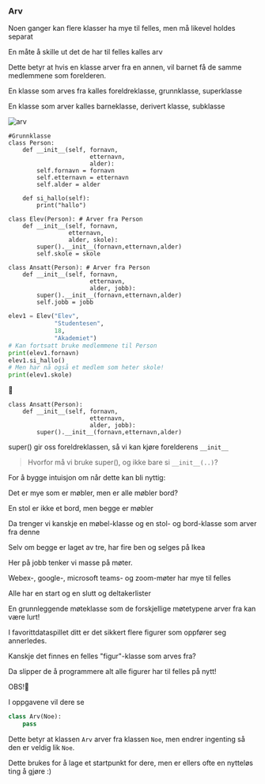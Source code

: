 ### Arv

Noen ganger kan flere klasser ha mye til felles, men må likevel holdes separat

En måte å skille ut det de har til felles kalles arv



Dette betyr at hvis en klasse arver fra en annen, vil barnet få de samme medlemmene som forelderen.


En klasse som arves fra kalles foreldreklasse, grunnklasse, superklasse


En klasse som arver kalles barneklasse, derivert klasse, subklasse


![arv](assets/arv.png)


```python[]
#Grunnklasse
class Person:
    def __init__(self, fornavn,
                       etternavn,
                       alder):
        self.fornavn = fornavn
        self.etternavn = etternavn
        self.alder = alder

    def si_hallo(self):
        print("hallo")

```



```python[|1,8|1,8,5,12]
class Elev(Person): # Arver fra Person
    def __init__(self, fornavn,
                 etternavn,
                 alder, skole):
        super().__init__(fornavn,etternavn,alder)
        self.skole = skole

class Ansatt(Person): # Arver fra Person
    def __init__(self, fornavn,
                       etternavn,
                       alder, jobb):
        super().__init__(fornavn,etternavn,alder)
        self.jobb = jobb

```



```python
elev1 = Elev("Elev",
             "Studentesen",
             18,
             "Akademiet")
# Kan fortsatt bruke medlemmene til Person
print(elev1.fornavn)
elev1.si_hallo()
# Men har nå også et medlem som heter skole!
print(elev1.skole)
```


🐍
```python[|2|2,5]
class Ansatt(Person):
    def __init__(self, fornavn,
                       etternavn,
                       alder, jobb):
        super().__init__(fornavn,etternavn,alder)
```

super() gir oss foreldreklassen, så vi kan kjøre forelderens `__init__`


> Hvorfor må vi bruke super(), og ikke bare si `__init__(..)`?



For å bygge intuisjon om når dette kan bli nyttig:



Det er mye som er møbler, men er alle møbler bord?

En stol er ikke et bord, men begge er  møbler


Da trenger vi kanskje en møbel-klasse og en stol- og bord-klasse som arver fra denne

Selv om begge er laget av tre, har fire ben og selges på Ikea


Her på jobb tenker vi masse på møter.


Webex-, google-, microsoft teams- og zoom-møter har mye til felles

Alle har en start og en slutt og deltakerlister


En grunnleggende møteklasse som de forskjellige møtetypene arver fra kan være lurt!


I favorittdataspillet ditt er det sikkert flere figurer som oppfører seg annerledes.


Kanskje det finnes en felles "figur"-klasse som arves fra?

Da slipper de å programmere alt alle figurer har til felles på nytt!


OBS!🐍

I oppgavene vil dere se
```python
class Arv(Noe):
    pass
```

Dette betyr at klassen `Arv` arver fra klassen `Noe`, men endrer ingenting så den er veldig lik `Noe`.

Dette brukes for å lage et startpunkt for dere, men er ellers ofte en nytteløs ting å gjøre :)
